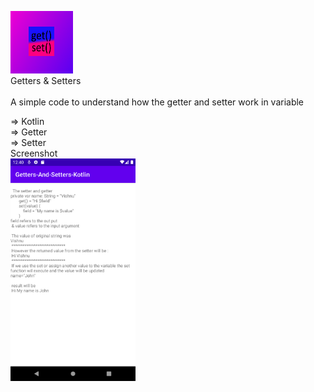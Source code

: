 <img src="app/src/main/res/drawable/icon.png"/><br>
Getters & Setters <br> <br>
A simple code to understand how the getter and setter work in variable

=> Kotlin <br>
=> Getter  <br>
=> Setter <br>
Screenshot <br>
<img src="screenshots/1.png" width=200/>
